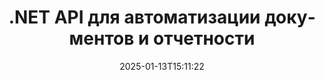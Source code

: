 ---
############################# Static ############################
layout: "landing"
date: 2025-01-13T15:11:22
draft: false

lang: ru
product: "Assembly"
product_tag: "assembly"
platform: "Net"
platform_tag: "net"

############################# Drop-down ############################
supported_platforms:
  items:
    # supported_platforms loop
    - title: ".NET"
      tag: "net"
    # supported_platforms loop
    - title: "Java"
      tag: "java"
    # supported_platforms loop
    - title: "Node.js"
      tag: "nodejs-java"

############################# Head ############################
head_title: ".NET API для автоматизации документов, сборки и генерации отчетов"
head_description: "C# .NET API для автоматизации документов, сборки и генерации отчетов. Создавайте документы PDF, Word, Excel, PPTX, HTML и электронные письма из пользовательских шаблонов."

############################# Header ############################
title: ".NET API для автоматизации документов и отчетности"
description: "Генерируйте отчеты в приложениях .NET, определяя шаблоны и объединяя данные."
words:
  for: "для"

actions:
  main: "Скачать пробную версию через Nuget"
  main_link: "https://www.nuget.org/packages/GroupDocs.Assembly"
  alt: "Лицензирование"
  alt_link: "https://purchase.groupdocs.com/pricing/assembly/net/"
  title: "Готовы начать?"
  description: "Попробуйте функции GroupDocs.Assembly бесплатно или запросите лицензию."

release:
  title: "Версия {0} выпущена"
  notes: "Смотрите, что нового"
  downloads: "Загрузки"
  link: "https://releases.groupdocs.com/assembly/net/"

code:
  title: "Заполнение диаграммы в DOCX с помощью C#"
  more: "Больше примеров"
  more_link: "https://github.com/groupdocs-assembly/GroupDocs.Assembly-for-.NET/"
  install: "dotnet add package GroupDocs.Assembly"
  content: |
    ```csharp {style=abap}   
    // Путь к основному шаблону
    string template = "chart_template.docx";

    // Получите данные о продуктивности менеджеров из источника
    DocumentTable data_table = 
        new DocumentTable("Managers.json", 1);

    // Создайте экземпляр DataSourceInfo с данными
    DataSourceInfo data 
        = new DataSourceInfo(data_table, "managers");

    // Установите цвета диаграммы, используя другой DataSourceInfo
    DataSourceInfo design = 
        new DataSourceInfo("red", "color");

    // Заполните шаблон данными и сохраните его на выходе
    DocumentAssembler asm = new DocumentAssembler();
    asm.AssembleDocument(template, "result.docx", data, design);
    ```

############################# Overview ############################
overview:
  enable: true
  title: "Обзор GroupDocs.Assembly"
  description: ".NET решение для автоматизации создания документов с передовой интеграцией данных."
  features:
    # feature loop
    - title: "Добавление бизнес-данных в шаблоны документов с помощью C#"
      content: "Генерация отчетов стала проще: с GroupDocs.Assembly for .NET вы можете без усилий вставить данные из источников, таких как JSON или XML, в предопределенные шаблоны."

    # feature loop
    - title: "Обработка нативных объектов данных"
      content: "Поддерживаемые типы документов включают встраиваемые объекты, такие как диаграммы, графики, таблицы и списки, которые могут быть автоматически заполнены данными."

    # feature loop
    - title: "Дополнительные функции"
      content: "GroupDocs.Assembly for .NET предоставляет широкие возможности настройки. Программно создавайте объекты данных, генерируйте штрих-коды, используйте онлайн-источники данных через URL и сохраняйте выходные данные в различных форматах."

############################# Platforms ############################
platforms:
  enable: true
  title: "Платформенная независимость"
  description: "GroupDocs.Assembly for .NET совместим с следующими операционными системами, фреймворками и менеджерами пакетов."
  items:
    # platform loop
    - title: "Amazon"
      image: "amazon"
    # platform loop
    - title: "Docker"
      image: "docker"
    # platform loop
    - title: "Azure"
      image: "azure"
    # platform loop
    - title: "VS Code"
      image: "vs_code"
    # platform loop
    - title: "ReSharper"
      image: "resharper"
    # platform loop
    - title: "macOS"
      image: "finder"
    # platform loop
    - title: "Linux"
      image: "linux"
    # platform loop
    - title: "NuGet"
      image: "nuget"

############################# File formats ############################
formats:
  enable: true
  title: "Поддерживаемые форматы файлов"
  description: |
    GroupDocs.Assembly for .NET может обрабатывать следующие [форматы файлов](https://docs.groupdocs.com/assembly/net/supported-document-formats/).
  groups:
    # group loop
    - color: "green"
      content: |
        ### Форматы Microsoft Office
        * **Word:**  DOCX, DOC, DOCM, DOT, DOTX, DOTM, RTF, WordprocessingML
        * **Excel:** XLSX, XLS, XLSM, XLSB, XLTM, XLT, XLTM, XLTX, SpreadsheetML
        * **PowerPoint:** PPT, PPTX, PPTM, PPS, PPSX, PPSM, POTM, POTX
    # group loop
    - color: "blue"
      content: |
        ### Изображения и другие форматы
        * **Портативный:** PDF
        * **Изображения:** SVG, TIFF
        * **Другие офисные форматы:** ODT, OTT, OTS, ODS, ODP, OTP
      # group loop
    - color: "red"
      content: |
        ### Другие форматы
        * **Веб:** HTML, MHTML
        * **Электронные письма:** EML, MSG, EMLX
        * **Другое:** EPUB, MD

############################# Features ############################
features:
  enable: true
  title: "Функции GroupDocs.Assembly"
  description: "Создавайте документы и отчеты с использованием передовых моделей данных."

  items:
    # feature loop
    - icon: "preview"
      title: "Расширенное представление данных"
      content: "Поддерживает широкий спектр объектов данных, таких как графики, списки, таблицы, изображения и прочее."

    # feature loop
    - icon: "manipulate"
      title: "Манипуляция данными"
      content: "Применяйте формулы и последовательные операции для форматирования и эффективного отображения данных."

    # feature loop
    - icon: "two_pages"
      title: "Широкий спектр поддерживаемых форматов"
      content: "Беспрепятственно работайте со всеми обычными форматами документов для шаблонов или выходных файлов."

    # feature loop
    - icon: "document_settings"
      title: "Богатая разметка шаблона"
      content: "Используйте порядковое, кардинальное и алфавитное числовое форматирование в шаблонах."

    # feature loop
    - icon: "text"
      title: "Встраивание штрих-кодов"
      content: "Динамически генерируйте изображения штрих-кодов и вставляйте их в ваши документы."

    # feature loop
    - icon: "add"
      title: "Форматирование данных"
      content: "Форматируйте строки в шаблонах в верхнем регистре, нижнем регистре, с заглавной буквой или в других стилях."

    # feature loop
    - icon: "manipulate"
      title: "Манипуляция содержимым документа"
      content: "Динамически вставляйте содержимое из внешних документов в ваши отчеты."

    # feature loop
    - icon: "convert"
      title: "Сохранение в нескольких форматах"
      content: "Укажите формат выходного файла, используя расширения файла или подробные конфигурации."

    # feature loop
    - icon: "update"
      title: "Гибкая обработка данных"
      content: "Динамически вставляйте изображения и документы, используя байты, закодированные в Base64."

############################# Code samples ############################
code_samples:
  enable: true
  title: "Примеры кода"
  description: "Примеры кода для типичных операций GroupDocs.Assembly."
  items:
    # code sample loop
    - title: "С ненумерованным списком в документе Microsoft Word"
      content: |
        [Ненумерованные списки](https://docs.groupdocs.com/assembly/net/bulleted-list-in-word-processing-document/) являются распространенным способом представления бизнес-данных. Вот пример добавления списка в документ Word с использованием GroupDocs.Assembly.
        {{< landing/code title="Как заполнить список в документах">}}
        ```csharp {style=abap}
        // Вставьте этот шаблон на страницу документа:
        // Индикаторы производительности менеджеров
        // . <<foreach [in products]>><<[ProductName]>>
        // <</foreach>>

        // Укажите путь к шаблону
        string template = "Bulleted List Template.docx";

        // Установите путь к выходному файлу
        string result = "Result Report.docx"

        // Получите данные менеджеров из источника JSON
        JsonDataSource dataSource = new JsonDataSource("Report data.json");
        DataSourceInfo data = new DataSourceInfo(dataSource, "managers")

        // Сгенерируйте отчет с заполненными данными
        DocumentAssembler assembler = new DocumentAssembler();
        assembler.AssembleDocument(template, result, data);
        ```
        {{< /landing/code >}}
    # code sample loop
    - title: "Круговые диаграммы в презентациях PPTX"
      content: |
        Вы можете создавать [круговые диаграммы](https://docs.groupdocs.com/assembly/net/pie-chart-in-presentation-document/) с помощью шаблонов и данных XML. Улучшите свои отчеты с помощью визуально привлекательных представлений данных.
        {{< landing/code title="Как представить данные в круговой диаграмме">}}
        ```csharp {style=abap}
        // Добавьте шаблон заголовка диаграммы в презентацию:
        // Доходы клиентов <<foreach [in customers]>> 
        // <<x [CustomerName]>>

        // Также включите шаблон данных диаграммы:
        // Total Order Price<<foreach [in customers]>> 
        // <<x [CustomerName]>>

        // Укажите путь к шаблону диаграммы
        string template = "Pie Chart Template.pptx";

        // Установите путь к выходному файлу
        string result = "Result Report.pptx"

        // Получите данные клиентов из источника XML
        JsonDataSource dataSource = new JsonDataSource("Chart data.xml");
        DataSourceInfo data = new DataSourceInfo(dataSource, "customers")

        // Сгенерируйте диаграмму и сохраните результат
        DocumentAssembler assembler = new DocumentAssembler();
        assembler.AssembleDocument(template, result, data);
        ```
        {{< /landing/code >}}

---